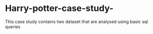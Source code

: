 # Harry-potter-case-study-
This case study contains two dataset that are analysed using basic sql queries 
